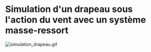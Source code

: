 # Simulation d'un drapeau sous l'action du vent avec un système masse-ressort

<a>
  <img src="1kgJDsu6DCUpEpwD-lzDzUiwbHdRtBqB3" alt="simulation_drapeau.gif" />
</a>
